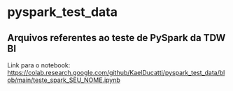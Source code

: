 # pyspark_test_data

## Arquivos referentes ao teste de PySpark da TDW BI


Link para o notebook: https://colab.research.google.com/github/KaelDucatti/pyspark_test_data/blob/main/teste_spark_SEU_NOME.ipynb
